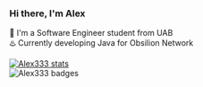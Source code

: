 <!-- Level 1: stats> -->

### Hi there, I'm Alex

 📖 I'm a Software Engineer student from UAB<br/>
 ♨️ Currently developing Java for Obsilion Network<br/>

<!-- Github Stats -->
[![Alex333 stats](https://stats-git-master-alexs-projects-5c1806b7.vercel.app/api?username=alexcasali333&count_private=true&theme=radical&show_icons=true&include_all_commits=true)](https://github.com/anuraghazra/github-readme-stats)<br/>
![Alex333 badges](https://github-profile-trophy.vercel.app/?username=alexcasali333&theme=radical)
